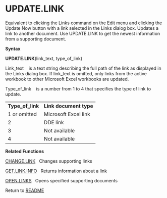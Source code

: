 # UPDATE.LINK

Equivalent to clicking the Links command on the Edit menu and clicking
the Update Now button with a link selected in the Links dialog box.
Updates a link to another document. Use UPDATE.LINK to get the newest
information from a supporting document.

**Syntax**

**UPDATE.LINK**(link\_text, type\_of\_link)

Link\_text&nbsp;&nbsp;&nbsp;&nbsp;is a text string describing the full
path of the link as displayed in the Links dialog box. If link\_text is
omitted, only links from the active workbook to other Microsoft Excel
workbooks are updated.

Type\_of\_link&nbsp;&nbsp;&nbsp;&nbsp;is a number from 1 to 4 that
specifies the type of link to update.

|                    |                        |
| ------------------ | ---------------------- |
| **Type\_of\_link** | **Link document type** |
| 1 or omitted       | Microsoft Excel link   |
| 2                  | DDE link               |
| 3                  | Not available          |
| 4                  | Not available          |

**Related Functions**

[CHANGE.LINK](CHANGE.LINK.md)&nbsp;&nbsp;&nbsp;Changes supporting links

[GET.LINK.INFO](GET.LINK.INFO.md)&nbsp;&nbsp;&nbsp;Returns information about a link

[OPEN.LINKS](OPEN.LINKS.md)&nbsp;&nbsp;&nbsp;Opens specified supporting documents



Return to [README](README.md)

